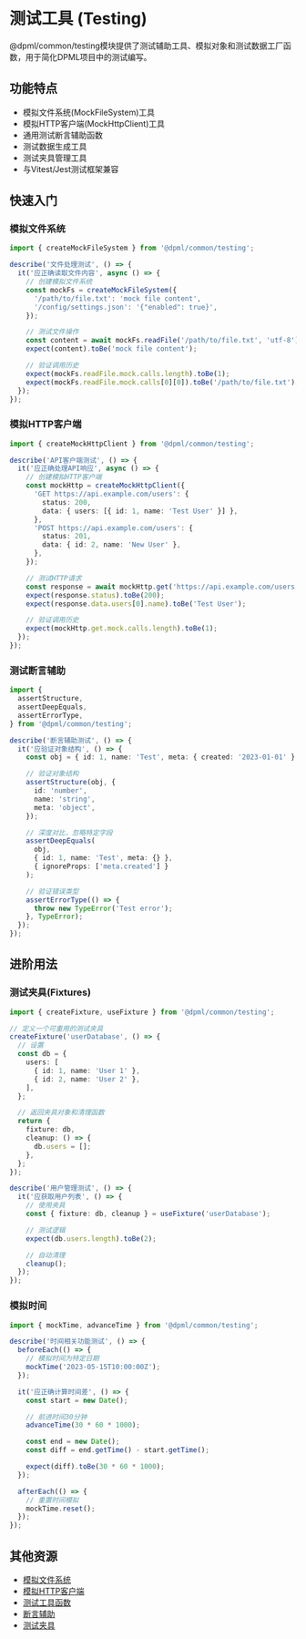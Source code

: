 # 测试工具 (Testing)

@dpml/common/testing模块提供了测试辅助工具、模拟对象和测试数据工厂函数，用于简化DPML项目中的测试编写。

## 功能特点

- 模拟文件系统(MockFileSystem)工具
- 模拟HTTP客户端(MockHttpClient)工具
- 通用测试断言辅助函数
- 测试数据生成工具
- 测试夹具管理工具
- 与Vitest/Jest测试框架兼容

## 快速入门

### 模拟文件系统

```typescript
import { createMockFileSystem } from '@dpml/common/testing';

describe('文件处理测试', () => {
  it('应正确读取文件内容', async () => {
    // 创建模拟文件系统
    const mockFs = createMockFileSystem({
      '/path/to/file.txt': 'mock file content',
      '/config/settings.json': '{"enabled": true}',
    });

    // 测试文件操作
    const content = await mockFs.readFile('/path/to/file.txt', 'utf-8');
    expect(content).toBe('mock file content');

    // 验证调用历史
    expect(mockFs.readFile.mock.calls.length).toBe(1);
    expect(mockFs.readFile.mock.calls[0][0]).toBe('/path/to/file.txt');
  });
});
```

### 模拟HTTP客户端

```typescript
import { createMockHttpClient } from '@dpml/common/testing';

describe('API客户端测试', () => {
  it('应正确处理API响应', async () => {
    // 创建模拟HTTP客户端
    const mockHttp = createMockHttpClient({
      'GET https://api.example.com/users': {
        status: 200,
        data: { users: [{ id: 1, name: 'Test User' }] },
      },
      'POST https://api.example.com/users': {
        status: 201,
        data: { id: 2, name: 'New User' },
      },
    });

    // 测试HTTP请求
    const response = await mockHttp.get('https://api.example.com/users');
    expect(response.status).toBe(200);
    expect(response.data.users[0].name).toBe('Test User');

    // 验证调用历史
    expect(mockHttp.get.mock.calls.length).toBe(1);
  });
});
```

### 测试断言辅助

```typescript
import {
  assertStructure,
  assertDeepEquals,
  assertErrorType,
} from '@dpml/common/testing';

describe('断言辅助测试', () => {
  it('应验证对象结构', () => {
    const obj = { id: 1, name: 'Test', meta: { created: '2023-01-01' } };

    // 验证对象结构
    assertStructure(obj, {
      id: 'number',
      name: 'string',
      meta: 'object',
    });

    // 深度对比，忽略特定字段
    assertDeepEquals(
      obj,
      { id: 1, name: 'Test', meta: {} },
      { ignoreProps: ['meta.created'] }
    );

    // 验证错误类型
    assertErrorType(() => {
      throw new TypeError('Test error');
    }, TypeError);
  });
});
```

## 进阶用法

### 测试夹具(Fixtures)

```typescript
import { createFixture, useFixture } from '@dpml/common/testing';

// 定义一个可重用的测试夹具
createFixture('userDatabase', () => {
  // 设置
  const db = {
    users: [
      { id: 1, name: 'User 1' },
      { id: 2, name: 'User 2' },
    ],
  };

  // 返回夹具对象和清理函数
  return {
    fixture: db,
    cleanup: () => {
      db.users = [];
    },
  };
});

describe('用户管理测试', () => {
  it('应获取用户列表', () => {
    // 使用夹具
    const { fixture: db, cleanup } = useFixture('userDatabase');

    // 测试逻辑
    expect(db.users.length).toBe(2);

    // 自动清理
    cleanup();
  });
});
```

### 模拟时间

```typescript
import { mockTime, advanceTime } from '@dpml/common/testing';

describe('时间相关功能测试', () => {
  beforeEach(() => {
    // 模拟时间为特定日期
    mockTime('2023-05-15T10:00:00Z');
  });

  it('应正确计算时间差', () => {
    const start = new Date();

    // 前进时间30分钟
    advanceTime(30 * 60 * 1000);

    const end = new Date();
    const diff = end.getTime() - start.getTime();

    expect(diff).toBe(30 * 60 * 1000);
  });

  afterEach(() => {
    // 重置时间模拟
    mockTime.reset();
  });
});
```

## 其他资源

- [模拟文件系统](./MockFileSystem.md)
- [模拟HTTP客户端](./MockHttpClient.md)
- [测试工具函数](./TestUtils.md)
- [断言辅助](./Assertions.md)
- [测试夹具](./Fixtures.md)
